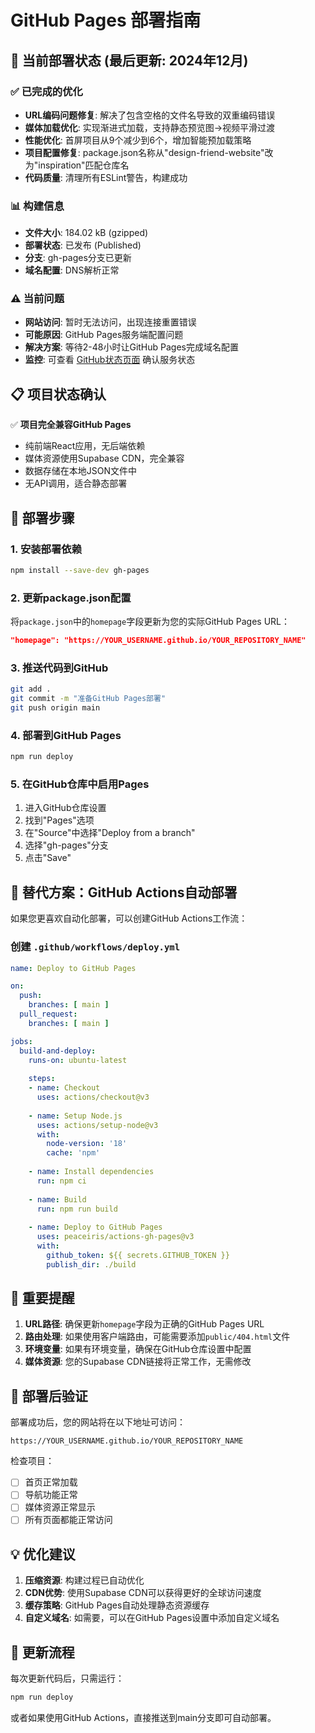 # GitHub Pages 部署指南

## 🚦 当前部署状态 (最后更新: 2024年12月)

### ✅ 已完成的优化
- **URL编码问题修复**: 解决了包含空格的文件名导致的双重编码错误
- **媒体加载优化**: 实现渐进式加载，支持静态预览图→视频平滑过渡
- **性能优化**: 首屏项目从9个减少到6个，增加智能预加载策略
- **项目配置修复**: package.json名称从"design-friend-website"改为"inspiration"匹配仓库名
- **代码质量**: 清理所有ESLint警告，构建成功

### 📊 构建信息
- **文件大小**: 184.02 kB (gzipped)
- **部署状态**: 已发布 (Published)
- **分支**: gh-pages分支已更新
- **域名配置**: DNS解析正常

### ⚠️ 当前问题
- **网站访问**: 暂时无法访问，出现连接重置错误
- **可能原因**: GitHub Pages服务端配置问题
- **解决方案**: 等待2-48小时让GitHub Pages完成域名配置
- **监控**: 可查看 [GitHub状态页面](https://www.githubstatus.com/) 确认服务状态

## 📋 项目状态确认

✅ **项目完全兼容GitHub Pages**
- 纯前端React应用，无后端依赖
- 媒体资源使用Supabase CDN，完全兼容
- 数据存储在本地JSON文件中
- 无API调用，适合静态部署

## 🚀 部署步骤

### 1. 安装部署依赖
```bash
npm install --save-dev gh-pages
```

### 2. 更新package.json配置
将`package.json`中的`homepage`字段更新为您的实际GitHub Pages URL：
```json
"homepage": "https://YOUR_USERNAME.github.io/YOUR_REPOSITORY_NAME"
```

### 3. 推送代码到GitHub
```bash
git add .
git commit -m "准备GitHub Pages部署"
git push origin main
```

### 4. 部署到GitHub Pages
```bash
npm run deploy
```

### 5. 在GitHub仓库中启用Pages
1. 进入GitHub仓库设置
2. 找到"Pages"选项
3. 在"Source"中选择"Deploy from a branch"
4. 选择"gh-pages"分支
5. 点击"Save"

## 🔧 替代方案：GitHub Actions自动部署

如果您更喜欢自动化部署，可以创建GitHub Actions工作流：

### 创建 `.github/workflows/deploy.yml`
```yaml
name: Deploy to GitHub Pages

on:
  push:
    branches: [ main ]
  pull_request:
    branches: [ main ]

jobs:
  build-and-deploy:
    runs-on: ubuntu-latest
    
    steps:
    - name: Checkout
      uses: actions/checkout@v3
      
    - name: Setup Node.js
      uses: actions/setup-node@v3
      with:
        node-version: '18'
        cache: 'npm'
        
    - name: Install dependencies
      run: npm ci
      
    - name: Build
      run: npm run build
      
    - name: Deploy to GitHub Pages
      uses: peaceiris/actions-gh-pages@v3
      with:
        github_token: ${{ secrets.GITHUB_TOKEN }}
        publish_dir: ./build
```

## 📝 重要提醒

1. **URL路径**: 确保更新`homepage`字段为正确的GitHub Pages URL
2. **路由处理**: 如果使用客户端路由，可能需要添加`public/404.html`文件
3. **环境变量**: 如果有环境变量，确保在GitHub仓库设置中配置
4. **媒体资源**: 您的Supabase CDN链接将正常工作，无需修改

## 🎯 部署后验证

部署成功后，您的网站将在以下地址可访问：
```
https://YOUR_USERNAME.github.io/YOUR_REPOSITORY_NAME
```

检查项目：
- [ ] 首页正常加载
- [ ] 导航功能正常
- [ ] 媒体资源正常显示
- [ ] 所有页面都能正常访问

## 💡 优化建议

1. **压缩资源**: 构建过程已自动优化
2. **CDN优势**: 使用Supabase CDN可以获得更好的全球访问速度
3. **缓存策略**: GitHub Pages自动处理静态资源缓存
4. **自定义域名**: 如需要，可以在GitHub Pages设置中添加自定义域名

## 🔄 更新流程

每次更新代码后，只需运行：
```bash
npm run deploy
```

或者如果使用GitHub Actions，直接推送到main分支即可自动部署。 